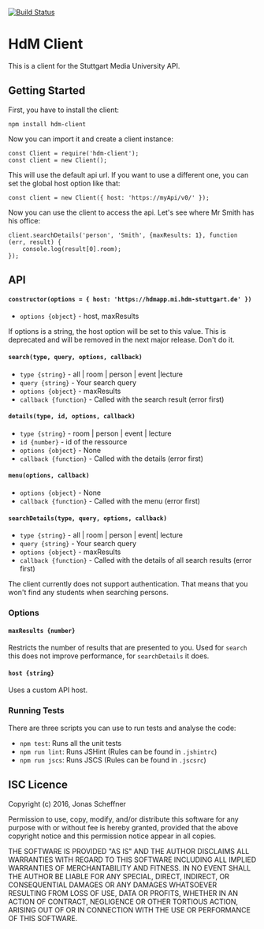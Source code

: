 [![Build Status](http://ec2-35-156-28-255.eu-central-1.compute.amazonaws.com/jenkins/buildStatus/icon?job=chatbot/client-tests)](http://ec2-35-156-28-255.eu-central-1.compute.amazonaws.com/jenkins/job/chatbot/job/client-tests/)

# HdM Client #

This is a client for the Stuttgart Media University API.

## Getting Started ##

First, you have to install the client:
```
npm install hdm-client
```

Now you can import it and create a client instance:
```
const Client = require('hdm-client');
const client = new Client();
```

This will use the default api url. If you want to use a different one, you can set the global host option like that:
```
const client = new Client({ host: 'https://myApi/v0/' });
```

Now you can use the client to access the api. Let's see where Mr Smith has his office:

```
client.searchDetails('person', 'Smith', {maxResults: 1}, function (err, result) {
    console.log(result[0].room);
});
```

## API ##

#### `constructor(options = { host: 'https://hdmapp.mi.hdm-stuttgart.de' })` ####
- `options {object}` - host, maxResults

If options is a string, the host option will be set to this value. This is deprecated and will be removed in the next major release. Don't do it.

#### `search(type, query, options, callback)` ####
- `type {string}` - all | room | person | event |lecture
- `query {string}` - Your search query
- `options {object}` - maxResults
- `callback {function}` - Called with the search result (error first)  

#### `details(type, id, options, callback)` ####
- `type {string}` - room | person | event | lecture
- `id {number}` - id of the ressource
- `options {object}` - None
- `callback {function}` - Called with the details (error first)

#### `menu(options, callback)` ####
- `options {object}` - None
- `callback {function}` - Called with the menu (error first)

#### `searchDetails(type, query, options, callback)` ####
- `type {string}` - all | room | person | event| lecture
- `query {string}` - Your search query
- `options {object}` - maxResults
- `callback {function}` - Called with the details of all search results (error first)

The client currently does not support authentication. That means that you won't find any students when searching persons.

### Options ###
#### `maxResults {number}` ####
Restricts the number of results that are presented to you. Used for `search` this does not improve performance, for `searchDetails` it does.

#### `host {string}` ####
Uses a custom API host.

### Running Tests ###

There are three scripts you can use to run tests and analyse the code:

- `npm test`: Runs all the unit tests
- `npm run lint`: Runs JSHint (Rules can be found in `.jshintrc`)
- `npm run jscs`: Runs JSCS (Rules can be found in `.jscsrc`)

## ISC Licence ##

Copyright (c) 2016, Jonas Scheffner

Permission to use, copy, modify, and/or distribute this software for any purpose with or without fee is hereby granted, provided that the above copyright notice and this permission notice appear in all copies.

THE SOFTWARE IS PROVIDED "AS IS" AND THE AUTHOR DISCLAIMS ALL WARRANTIES WITH REGARD TO THIS SOFTWARE INCLUDING ALL IMPLIED WARRANTIES OF MERCHANTABILITY AND FITNESS. IN NO EVENT SHALL THE AUTHOR BE LIABLE FOR ANY SPECIAL, DIRECT, INDIRECT, OR CONSEQUENTIAL DAMAGES OR ANY DAMAGES WHATSOEVER RESULTING FROM LOSS OF USE, DATA OR PROFITS, WHETHER IN AN ACTION OF CONTRACT, NEGLIGENCE OR OTHER TORTIOUS ACTION, ARISING OUT OF OR IN CONNECTION WITH THE USE OR PERFORMANCE OF THIS SOFTWARE.